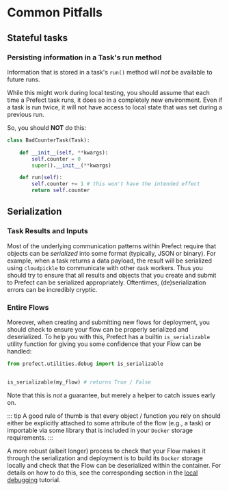 # Common Pitfalls

## Stateful tasks

### Persisting information in a Task's run method

Information that is stored in a task's `run()` method will _not_ be available to future runs.

While this might work during local testing, you should assume that each time a Prefect task runs, it does so in a completely new environment. Even if a task is run twice, it will not have access to local state that was set during a previous run.

So, you should **NOT** do this:

```python
class BadCounterTask(Task):

    def __init__(self, **kwargs):
        self.counter = 0
        super().__init__(**kwargs)

    def run(self):
        self.counter += 1 # this won't have the intended effect
        return self.counter
```

## Serialization

### Task Results and Inputs

Most of the underlying communication patterns within Prefect require that objects can be _serialized_ into some format (typically, JSON or binary). For example, when a task returns a data payload, the result will be serialized using `cloudpickle` to communicate with other `dask` workers. Thus you should try to ensure that all results and objects that you create and submit to Prefect can be serialized appropriately. Oftentimes, (de)serialization errors can be incredibly cryptic.

### Entire Flows

Moreover, when creating and submitting new flows for deployment, you should check to ensure your flow can be properly serialized and deserialized. To help you with this, Prefect has a builtin `is_serializable` utility function for giving you some confidence that your Flow can be handled:

```python
from prefect.utilities.debug import is_serializable


is_serializable(my_flow) # returns True / False
```

Note that this is _not_ a guarantee, but merely a helper to catch issues early on.

::: tip
A good rule of thumb is that every object / function you rely on should either be explicitly attached to some attribute of the flow (e.g., a task) or importable via some library that is included in your `Docker` storage requirements.
:::

A more robust (albeit longer) process to check that your Flow makes it through the serialization and deployment is to build its `Docker` storage locally and check that the Flow can be deserialized within the container. For details on how to do this, see the corresponding section in the [local debugging](../advanced-tutorials/local-debugging.html#locally-check-your-flow-s-docker-storage) tutorial.

